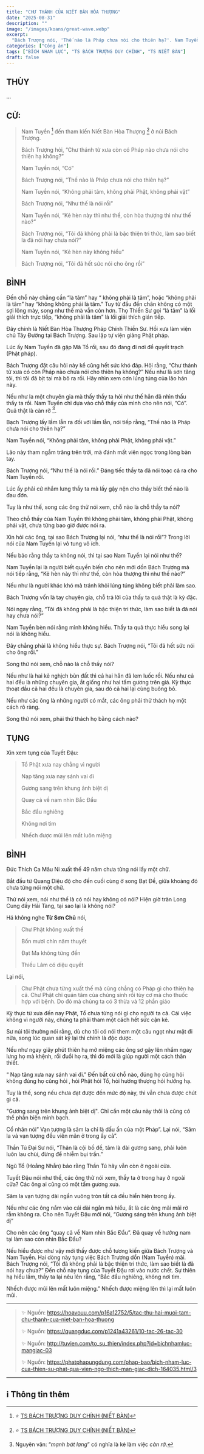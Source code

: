 ```yaml
---
title: "CHƯ THÁNH CỦA NIẾT BÀN HÒA THƯỢNG"
date: "2025-08-31"
description: ""
image: "/images/koans/great-wave.webp"
excerpt: 
  "Bách Trượng nói, 'Thế nào là Pháp chưa nói cho thiên hạ?'. Nam Tuyền nói, 'Không phải tâm, không phải Phật, không phải vật'"
categories: ["Công án"]
tags: ["BÍCH NHAM LỤC", "TS BÁCH TRƯỢNG DUY CHÍNH", "TS NIẾT BÀN"]
draft: false
---
```


## THÙY

...

## CỬ:

> Nam Tuyền [^1] đến tham kiến Niết Bàn Hòa Thượng [^2] ở núi Bách Trượng. 
>
> Bách Trượng hỏi, “Chư thánh từ xưa còn có Pháp nào chưa nói cho thiên hạ không?” 
>
> Nam Tuyền nói, “Có” 
>
> Bách Trượng nói, “Thế nào là Pháp chưa nói cho thiên hạ?” 
>
> Nam Tuyền nói, “Không phải tâm, không phải Phật, không phải vật” 
>
> Bách Trượng nói, “Như thế là nói rồi” 
>
> Nam Tuyền nói, “Kẻ hèn này thì như thế, còn hòa thượng thì như thế nào?” 
>
> Bách Trượng nói, “Tôi đã không phải là bậc thiện tri thức, làm sao biết là đã nói hay chưa nói?” 
>
> Nam Tuyền nói, “Kẻ hèn này không hiểu” 
>
> Bách Trượng nói, “Tôi đã hết sức nói cho ông rồi”

## BÌNH

Đến chỗ này chẳng cần “là tâm” hay “ không phải là tâm”, hoặc “không phải là tâm” hay “không không phải là tâm.” 
Tuy từ đầu đến chân không có một sợi lông mày, song như thế mà vẫn còn hơn. 
Thọ Thiền Sư gọi “là tâm” là lối giải thích trực tiếp, “không phải là tâm” là lối giải thích gián tiếp.

Đây chính là Niết Bàn Hòa Thượng Pháp Chính Thiền Sư. 
Hồi xưa làm viện chủ Tây Đường tại Bách Trượng. Sau lập tự viện giảng Phật pháp.

Lúc ấy Nam Tuyền đã gặp Mã Tổ rồi, sau đó đang đi nơi để quyết trạch (Phật pháp). 

Bách Trượng đặt câu hỏi này kể cũng hết sức khó đáp. 
Hỏi rằng, “Chư thánh từ xưa có còn Pháp nào chưa nói cho thiên hạ không?” 
Nếu như là sơn tăng tôi, thì tôi đã bịt tai mà bỏ ra rồi. 
Hãy nhìn xem cơn lúng túng của lão hán này. 

Nếu như la một chuyên gia mà thấy thầy ta hỏi như thế hẳn đã nhìn thấu thầy ta rồi. 
Nam Tuyền chỉ dựa vào chỗ thấy của mình cho nên nói, “Có”. 
Quả thật là càn rỡ [^3]. 

Bạch Trượng lấy lầm lẫn ra đối với lầm lẫn, nói tiếp rằng, “Thế nào là Pháp chưa nói cho thiên hạ?” 

Nam Tuyền nói, “Không phải tâm, không phải Phật, không phải vật.” 

Lão này tham ngắm trăng trên trời, mà đánh mất viên ngọc trong lòng bàn tay. 

Bách Trượng nói, “Như thế là nói rồi.” Đáng tiếc thầy ta đã nói toạc cả ra cho Nam Tuyền rồi. 

Lúc ấy phải cứ nhắm lưng thầy ta mà lấy gậy nện cho thầy biết thế nào là đau đớn.

Tuy là như thế, song các ông thử nói xem, chỗ nào là chỗ thầy ta nói? 

Theo chỗ thấy của Nam Tuyền thì không phải tâm, không phải Phật, không phải vật, chưa từng bao giờ được nói ra. 

Xin hỏi các ông, tại sao Bách Trượng lại nói, “như thế là nói rồi”? Trong lời nói của Nam Tuyền lại vô tung vô ích. 

Nếu bảo rằng thầy ta không nói, thì tại sao Nam Tuyền lại nói như thế? 

Nam Tuyền lại là người biết quyền biến cho nên mới dồn Bách Trượng mà nói tiếp rằng, “Kẻ hèn này thì như thế, còn hòa thượng thì như thế nào?” 

Nếu như là người khác khó mà tránh khỏi lúng túng không biết phải làm sao. 

Bách Trượng vốn là tay chuyên gia, chỗ trả lời của thấy ta quả thật là kỳ đặc. 

Nói ngay rằng, “Tôi đã không phải là bậc thiện tri thức, làm sao biết là đã nói hay chưa nói?” 

Nam Tuyền bèn nói rằng mình không hiểu. Thầy ta quả thực hiểu song lại nói là không hiểu. 

Đây chẳng phải là không hiểu thực sự. Bách Trượng nói, “Tôi đã hết sức nói cho ông rồi.” 

Song thử nói xem, chỗ nào là chỗ thầy nói?

Nếu như là hai kẻ nghịch bùn đất thì cả hai hẳn đã lem luốc rồi. 
Nếu như cả hai đều là những chuyên gia, ắt giống như hai tấm gương trên giá. 
Kỳ thực thoạt đầu cả hai đều là chuyên gia, sau đó cả hai lại cùng buông bỏ. 

Nếu như các ông là những người có mắt, các ông phải thử thách họ một cách rõ ràng. 

Song thử nói xem, phải thử thách họ bằng cách nào? 

## TỤNG

Xin xem tụng của Tuyết Đậu:

> Tổ Phật xưa nay chẳng vì người
>
> Nạp tăng xưa nay sánh vai đi
>
> Gương sang trên khung ảnh biệt dị
>
> Quay cả về nam nhìn Bắc Đẩu
>
> Bắc đẩu nghiêng
>
> Không nơi tìm
>
> Nhếch được mũi lên mất luôn miệng

## BÌNH

Đức Thích Ca Mâu Ni xuất thế 49 năm chưa từng nói lấy một chữ. 

Bắt đầu từ Quang Diệu độ cho đến cuối cùng ở song Bạt Đề, giữa khoảng đó chưa từng nói một chữ. 

Thử nói xem, nói như thế là có nói hay không có nói? Hiện giờ tràn Long Cung đầy Hải Tàng, tại sao lại là không nói? 

Há không nghe **Từ Sơn Chủ** nói, 

> Chư Phật không xuất thế
> 
> Bốn mươi chín năm thuyết
> 
> Đạt Ma không từng đến
> 
> Thiếu Lâm có diệu quyết

Lại nói, 

> Chư Phật chưa từng xuất thế mà cũng chẳng có Pháp gì cho thiên hạ cả. 
Chư Phật chỉ quán tâm của chúng sinh rồi tùy cơ mà cho thuốc hợp với bệnh. 
Do đó mà chúng ta có 3 thừa và 12 phần giáo

Kỳ thực từ xưa đến nay Phật, Tổ chưa từng nói gì cho người ta cả. Cái việc không vì người này, chúng ta phải tham một cách hết sức cận kẻ. 

Sư núi tôi thường nói rằng, dù cho tôi có nói them một câu ngọt như mật đi nữa, song lúc quan sát kỹ lại thì chính là độc dược. 

Nếu như ngay giây phút thiên hạ mở miệng các ông sơ gậy lên nhắm ngay lưng họ mà khệnh, rồi đuổi họ ra, thì đó mới là giúp người một cách thân thiết.

“ Nạp tăng xưa nay sánh vai đi.” Đến bất cứ chỗ nào, đúng họ cũng hỏi không đúng họ cũng hỏi , hỏi Phật hỏi Tổ, hỏi hướng thượng hỏi hướng hạ. 

Tuy là thế, song nếu chưa đạt được đến mức độ này, thì vẫn chưa được chút gì cả. 

"Gương sang trên khung ảnh biệt dị". Chỉ cần một câu này thôi là cũng có thể phân biện minh bạch. 

Cổ nhân nói” Vạn tượng là sâm la chỉ là dấu ấn của một Pháp”. Lại nói, “Sâm la và vạn tượng đều viên mãn ở trong ấy cả”.

Thần Tú Đại Sư nói, “Thân là cội bồ đề, tâm là đài gương sang, phải luôn luôn lau chùi, đừng để nhiễm bụi trần.” 

Ngũ Tổ (Hoằng Nhẫn) bảo rằng Thần Tú hãy vẫn còn ở ngoài cửa. 

Tuyết Đậu nói như thế, các ông thử nói xem, thầy ta ở trong hay ở ngoài cửa? Các ông ai cũng có một tấm gương xưa. 

Sâm la vạn tượng dài ngắn vuông tròn tất cả đều hiển hiện trong ấy. 

Nếu như các ông nắm vào cái dài ngắn mà hiểu, ắt là các ông mãi mãi rờ rẫm không ra. Cho nên Tuyết Đậu mới nói, “Gương sáng trên khung ảnh biệt dị”

Cho nên các ông “quay cả về Nam nhìn Bắc Đẩu”. Đã quay về hướng nam tại làm sao còn nhìn Bắc Đẩu? 

Nếu hiểu được như vậy mới thấy được chỗ tương kiến giữa Bách Trượng và Nam Tuyền. Hai dòng này tụng việc Bách Trượng dồn (Nam Tuyền) mãi. Bách Trượng nói, “Tôi đã không phải là bậc thiện tri thức, làm sao biết là đã nói hay chưa?” Đến chỗ này tụng của Tuyết Đậu rơi vào nước chết. Sự thiên hạ hiểu lầm, thầy ta lại nêu lên rằng, “Bắc đẩu nghiêng, không nơi tìm. 

Nhếch được mũi lên mất luôn miệng.” Nhếch được miệng lên thì lại mất luôn mũi.

***

> ✨ Nguồn: https://hoavouu.com/p16a12752/5/tac-thu-hai-muoi-tam-chu-thanh-cua-niet-ban-hoa-thuong
>
> ✨ Nguồn: https://quangduc.com/p1241a43261/10-tac-26-tac-30
>
> ✨ Nguồn: http://tuvien.com/to_su_thien/index.php?id=bichnhamluc-mangiac-03
>
> ✨ Nguồn: https://phatphapungdung.com/phap-bao/bich-nham-luc-cua-thien-su-phat-qua-vien-ngo-thich-man-giac-dich-164035.html/3

***

## ℹ️ Thông tin thêm

[^1]: ⭐️ <a href="https://blog.phapthihoi.org/gt-member/ts-bach-truong-duy-chinh/" target="_blank">TS BÁCH TRƯỢNG DUY CHÍNH (NIẾT BÀN)</a>

[^2]: ⭐️ <a href="https://nigioikhatsi.net/thien/duy-chinh-dau-voi-nam-tuyen.html" target="_blank">TS BÁCH TRƯỢNG DUY CHÍNH (NIẾT BÀN)</a>

[^3]: Nguyên văn: “*mạnh bát lang*” có nghĩa là kẻ làm việc *càn rỡ*.
